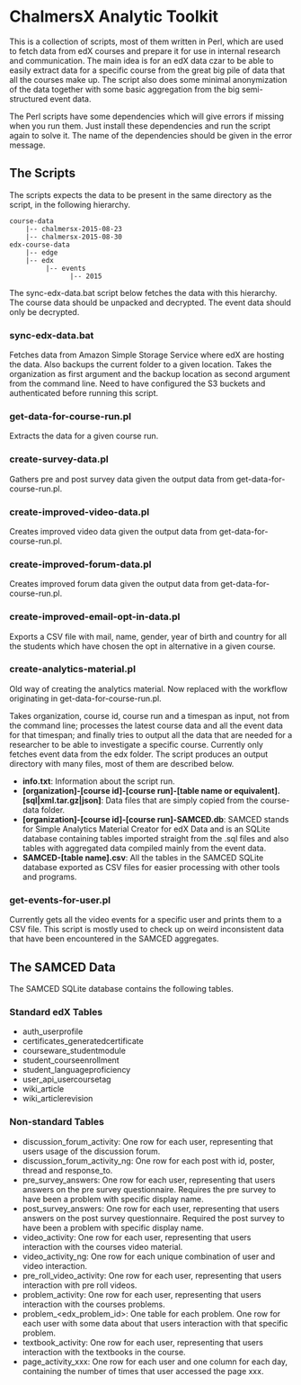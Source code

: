 # ChalmersX Analytic Toolkit
This is a collection of scripts, most of them written in Perl, which are used to fetch data from edX courses and prepare it for use in internal research and communication. The main idea is for an edX data czar to be able to easily extract data for a specific course from the great big pile of data that all the courses make up. The script also does some minimal anonymization of the data together with some basic aggregation from the big semi-structured event data.

The Perl scripts have some dependencies which will give errors if missing when you run them. Just install these dependencies and run the script again to solve it. The name of the dependencies should be given in the error message.

## The Scripts
The scripts expects the data to be present in the same directory as the script, in the following hierarchy.

    course-data
        |-- chalmersx-2015-08-23
        |-- chalmersx-2015-08-30
    edx-course-data
        |-- edge
        |-- edx
             |-- events
                   |-- 2015

The sync-edx-data.bat script below fetches the data with this hierarchy. The course data should be unpacked and decrypted. The event data should only be decrypted.

### sync-edx-data.bat
Fetches data from Amazon Simple Storage Service where edX are hosting the data. Also backups the current folder to a given location. Takes the organization as first argument and the backup location as second argument from the command line. Need to have configured the S3 buckets and authenticated before running this script.

### get-data-for-course-run.pl
Extracts the data for a given course run.

### create-survey-data.pl
Gathers pre and post survey data given the output data from get-data-for-course-run.pl.

### create-improved-video-data.pl
Creates improved video data given the output data from get-data-for-course-run.pl.

### create-improved-forum-data.pl
Creates improved forum data given the output data from get-data-for-course-run.pl.

### create-improved-email-opt-in-data.pl
Exports a CSV file with mail, name, gender, year of birth and country for all the students which have chosen the opt in alternative in a given course.

### create-analytics-material.pl
Old way of creating the analytics material. Now replaced with the workflow originating in get-data-for-course-run.pl.

Takes organization, course id, course run and a timespan as input, not from the command line; processes the latest course data and all the event data for that timespan; and finally tries to output all the data that are needed for a researcher to be able to investigate a specific course. Currently only fetches event data from the edx folder. The script produces an output directory with many files, most of them are described below.
 
 * **info.txt**: Information about the script run.
 * **[organization]-[course id]-[course run]-[table name or equivalent].[sql|xml.tar.gz|json]**: Data files that are simply copied from the course-data folder.
 * **[organization]-[course id]-[course run]-SAMCED.db**: SAMCED stands for Simple Analytics Material Creator for edX Data and is an SQLite database containing tables imported straight from the .sql files and also tables with aggregated data compiled mainly from the event data.
 * **SAMCED-[table name].csv**: All the tables in the SAMCED SQLite database exported as CSV files for easier processing with other tools and programs.

### get-events-for-user.pl
Currently gets all the video events for a specific user and prints them to a CSV file. This script is mostly used to check up on weird inconsistent data that have been encountered in the SAMCED aggregates.

## The SAMCED Data
The SAMCED SQLite database contains the following tables.

### Standard edX Tables
  * auth_userprofile
  * certificates_generatedcertificate
  * courseware_studentmodule
  * student_courseenrollment
  * student_languageproficiency
  * user_api_usercoursetag
  * wiki_article
  * wiki_articlerevision
  
### Non-standard Tables
  * discussion_forum_activity: One row for each user, representing that users usage of the discussion forum.
  * discussion_forum_activity_ng: One row for each post with id, poster, thread and response_to.
  * pre_survey_answers: One row for each user, representing that users answers on the pre survey questionnaire. Requires the pre survey to have been a problem with specific display name.
  * post_survey_answers: One row for each user, representing that users answers on the post survey questionnaire. Required the post survey to have been a problem with specific display name.
  * video_activity: One row for each user, representing that users interaction with the courses video material.
  * video_activity_ng: One row for each unique combination of user and video interaction.
  * pre_roll_video_activity: One row for each user, representing that users interaction with pre roll videos.
  * problem_activity: One row for each user, representing that users interaction with the courses problems.
  * problem_<edx_problem_id>: One table for each problem. One row for each user with some data about that users interaction with that specific problem.
  * textbook_activity: One row for each user, representing that users interaction with the textbooks in the course.
  * page_activity_xxx: One row for each user and one column for each day, containing the number of times that user accessed the page xxx.
